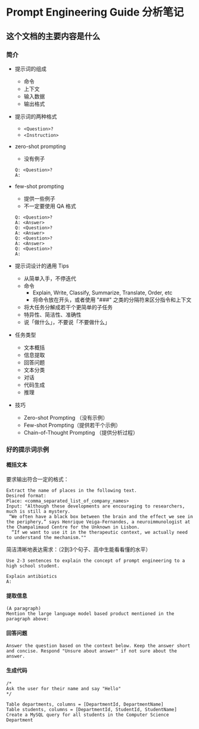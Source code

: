 # Prompt Engineering Guide 分析笔记

## 这个文档的主要内容是什么

### 简介

- 提示词的组成
  - 命令
  - 上下文
  - 输入数据
  - 输出格式

- 提示词的两种格式
  - `<Question>?`
  - `<Instruction>`

- zero-shot prompting
  - 没有例子

  ```text
  Q: <Question>?
  A:
  ```

- few-shot prompting
  - 提供一些例子
  - 不一定要使用 QA 格式

  ```text
  Q: <Question>?
  A: <Answer>
  Q: <Question>?
  A: <Answer>
  Q: <Question>?
  A: <Answer>
  Q: <Question>?
  A:
  ```

- 提示词设计的通用 Tips
  - 从简单入手，不停迭代
  - 命令
    - Explain, Write, Classify, Summarize, Translate, Order, etc
    - 将命令放在开头，或者使用 "###" 之类的分隔符来区分指令和上下文
  - 将大任务分解成若干个更简单的子任务
  - 特异性、简洁性、准确性
  - 说「做什么」，不要说「不要做什么」

- 任务类型
  - 文本概括
  - 信息提取
  - 回答问题
  - 文本分类
  - 对话
  - 代码生成
  - 推理

- 技巧
  - Zero-shot Prompting （没有示例）
  - Few-shot Prompting（提供若干个示例）
  - Chain-of-Thought Prompting （提供分析过程）

### 好的提示词示例

#### 概括文本

要求输出符合一定的格式：

```text
Extract the name of places in the following text.
Desired format:
Place: <comma_separated_list_of_company_names>
Input: "Although these developments are encouraging to researchers, much is still a mystery.
 “We often have a black box between the brain and the effect we see in the periphery,” says Henrique Veiga-Fernandes, a neuroimmunologist at the Champalimaud Centre for the Unknown in Lisbon.
  “If we want to use it in the therapeutic context, we actually need to understand the mechanism.""
```

简洁清晰地表达需求：（2到3个句子、高中生能看看懂的水平）

```text
Use 2-3 sentences to explain the concept of prompt engineering to a high school student.
```

```text
Explain antibiotics
A:
```

#### 提取信息

```text
(A paragraph)
Mention the large language model based product mentioned in the paragraph above:
```

#### 回答问题

```text
Answer the question based on the context below. Keep the answer short and concise. Respond "Unsure about answer" if not sure about the answer.
```

#### 生成代码

```text
/*
Ask the user for their name and say "Hello"
*/
```

```text
Table departments, columns = [DepartmentId, DepartmentName]
Table students, columns = [DepartmentId, StudentId, StudentName]
Create a MySQL query for all students in the Computer Science Department
```
